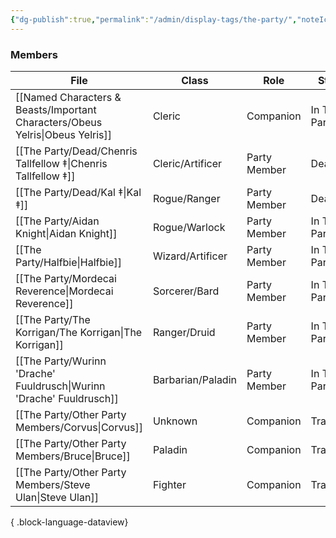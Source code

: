 ```yaml
---
{"dg-publish":true,"permalink":"/admin/display-tags/the-party/","noteIcon":""}
---
```


### Members
| File                                                                             | Class             | Role         | Status       |
| -------------------------------------------------------------------------------- | ----------------- | ------------ | ------------ |
| [[Named Characters & Beasts/Important Characters/Obeus Yelris\|Obeus Yelris]] | Cleric            | Companion    | In The Party |
| [[The Party/Dead/Chenris Tallfellow ‡\|Chenris Tallfellow ‡]]                 | Cleric/Artificer  | Party Member | Dead         |
| [[The Party/Dead/Kal ‡\|Kal ‡]]                                               | Rogue/Ranger      | Party Member | Dead         |
| [[The Party/Aidan Knight\|Aidan Knight]]                                      | Rogue/Warlock     | Party Member | In The Party |
| [[The Party/Halfbie\|Halfbie]]                                                | Wizard/Artificer  | Party Member | In The Party |
| [[The Party/Mordecai Reverence\|Mordecai Reverence]]                          | Sorcerer/Bard     | Party Member | In The Party |
| [[The Party/The Korrigan/The Korrigan\|The Korrigan]]                         | Ranger/Druid      | Party Member | In The Party |
| [[The Party/Wurinn 'Drache' Fuuldrusch\|Wurinn 'Drache' Fuuldrusch]]          | Barbarian/Paladin | Party Member | In The Party |
| [[The Party/Other Party Members/Corvus\|Corvus]]                              | Unknown           | Companion    | Travelling   |
| [[The Party/Other Party Members/Bruce\|Bruce]]                                | Paladin           | Companion    | Travelling   |
| [[The Party/Other Party Members/Steve Ulan\|Steve Ulan]]                      | Fighter           | Companion    | Travelling   |

{ .block-language-dataview}
